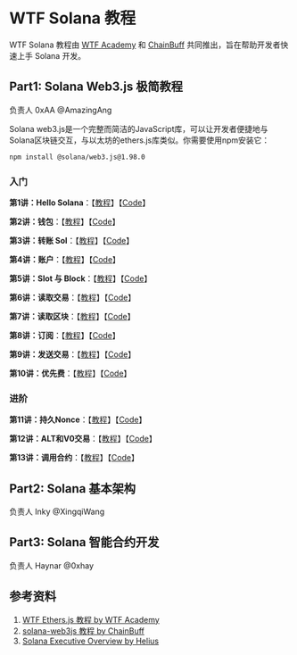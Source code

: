 # WTF Solana 教程

WTF Solana 教程由 [WTF Academy](https://wtf.academy) 和 [ChainBuff](https://chainbuff.com) 共同推出，旨在帮助开发者快速上手 Solana 开发。

## Part1: Solana Web3.js 极简教程
负责人 0xAA @AmazingAng

Solana web3.js是一个完整而简洁的JavaScript库，可以让开发者便捷地与Solana区块链交互，与以太坊的ethers.js库类似。你需要使用npm安装它：

```bash
npm install @solana/web3.js@1.98.0
```

### 入门

**第1讲：Hello Solana**：【[教程](https://github.com/WTFAcademy/WTF-Solana/blob/main/web3js/01_HelloSolana/readme.md)】【[Code](https://github.com/WTFAcademy/WTF-Solana/blob/main/web3js/01_HelloSolana/01_HelloSolana.ts)】

**第2讲：钱包**：【[教程](https://github.com/WTFAcademy/WTF-Solana/blob/main/web3js/02_Wallet/readme.md)】【[Code](https://github.com/WTFAcademy/WTF-Solana/blob/main/web3js/02_Wallet/02_Wallet.ts)】

**第3讲：转账 Sol**：【[教程](https://github.com/WTFAcademy/WTF-Solana/blob/main/web3js/03_Transfer/readme.md)】【[Code](https://github.com/WTFAcademy/WTF-Solana/blob/main/web3js/03_Transfer/03_Transfer.ts)】

**第4讲：账户**：【[教程](https://github.com/WTFAcademy/WTF-Solana/blob/main/web3js/04_Account/readme.md)】【[Code](https://github.com/WTFAcademy/WTF-Solana/blob/main/web3js/04_Account/04_Account.ts)】

**第5讲：Slot 与 Block**：【[教程](https://github.com/WTFAcademy/WTF-Solana/blob/main/web3js/05_Block/readme.md)】【[Code](https://github.com/WTFAcademy/WTF-Solana/blob/main/web3js/05_Block/05_Block.ts)】

**第6讲：读取交易**：【[教程](https://github.com/WTFAcademy/WTF-Solana/blob/main/web3js/06_ReadTx/readme.md)】【[Code](https://github.com/WTFAcademy/WTF-Solana/blob/main/web3js/06_ReadTx/06_ReadTx.ts)】

**第7讲：读取区块**：【[教程](https://github.com/WTFAcademy/WTF-Solana/blob/main/web3js/07_ReadBlock/readme.md)】【[Code](https://github.com/WTFAcademy/WTF-Solana/blob/main/web3js/07_ReadBlock/07_ReadBlock.ts)】

**第8讲：订阅**：【[教程](https://github.com/WTFAcademy/WTF-Solana/blob/main/web3js/08_On/readme.md)】【[Code](https://github.com/WTFAcademy/WTF-Solana/blob/main/web3js/08_On/08_On.ts)】

**第9讲：发送交易**：【[教程](https://github.com/WTFAcademy/WTF-Solana/blob/main/web3js/09_SendTx/readme.md)】【[Code](https://github.com/WTFAcademy/WTF-Solana/blob/main/web3js/09_SendTx/09_SendTx.ts)】

**第10讲：优先费**：【[教程](https://github.com/WTFAcademy/WTF-Solana/blob/main/web3js/10_CU/readme.md)】【[Code](https://github.com/WTFAcademy/WTF-Solana/blob/main/web3js/10_CU/10_CU.ts)】

### 进阶

**第11讲：持久Nonce**：【[教程](https://github.com/WTFAcademy/WTF-Solana/blob/main/web3js/11_Nonce/readme.md)】【[Code](https://github.com/WTFAcademy/WTF-Solana/blob/main/web3js/11_Nonce/11_Nonce.ts)】

**第12讲：ALT和V0交易**：【[教程](https://github.com/WTFAcademy/WTF-Solana/blob/main/web3js/12_ALT/readme.md)】【[Code](https://github.com/WTFAcademy/WTF-Solana/blob/main/web3js/12_ALT/12_ALT.ts)】

**第13讲：调用合约**：【[教程](https://github.com/WTFAcademy/WTF-Solana/blob/main/web3js/13_Ix/readme.md)】【[Code](https://github.com/WTFAcademy/WTF-Solana/blob/main/web3js/13_Ix/13_Ix.ts)】


## Part2: Solana 基本架构
负责人 Inky @XingqiWang


## Part3: Solana 智能合约开发
负责人 Haynar @0xhay

## 参考资料

1. [WTF Ethers.js 教程 by WTF Academy](https://github.com/WTFAcademy/WTF-Ethers)
2. [solana-web3js 教程 by ChainBuff](https://github.com/ChainBuff/solana-web3js)
3. [Solana Executive Overview by Helius](https://www.helius.dev/blog/solana-executive-overview)
